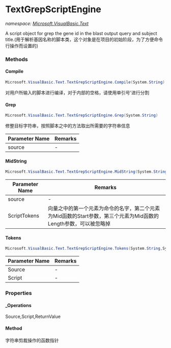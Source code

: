 ﻿# TextGrepScriptEngine
_namespace: [Microsoft.VisualBasic.Text](./index.md)_

A script object for grep the gene id in the blast output query and subject title.(用于解析基因名称的脚本类，这个对象是在项目的初始阶段，为了方便命令行操作而设置的)



### Methods

#### Compile
```csharp
Microsoft.VisualBasic.Text.TextGrepScriptEngine.Compile(System.String)
```
对用户所输入的脚本进行编译，对于内部的空格，请使用单引号'进行分割

#### Grep
```csharp
Microsoft.VisualBasic.Text.TextGrepScriptEngine.Grep(System.String)
```
修整目标字符串，按照脚本之中的方法取出所需要的字符串信息

|Parameter Name|Remarks|
|--------------|-------|
|source|-|


#### MidString
```csharp
Microsoft.VisualBasic.Text.TextGrepScriptEngine.MidString(System.String,System.String[])
```


|Parameter Name|Remarks|
|--------------|-------|
|source|-|
|ScriptTokens|向量之中的第一个元素为命令的名字，第二个元素为Mid函数的Start参数，第三个元素为Mid函数的Length参数，可以被忽略掉|


#### Tokens
```csharp
Microsoft.VisualBasic.Text.TextGrepScriptEngine.Tokens(System.String,System.String[])
```


|Parameter Name|Remarks|
|--------------|-------|
|Source|-|
|Script|-|



### Properties

#### _Operations
Source,Script,ReturnValue
#### Method
字符串剪裁操作的函数指针
